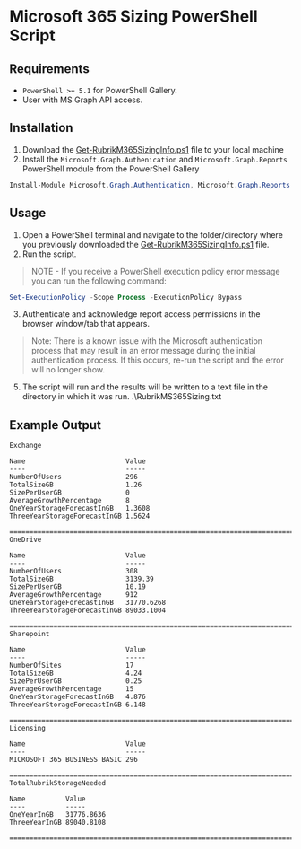 # Microsoft 365 Sizing PowerShell Script

## Requirements

* `PowerShell >= 5.1` for PowerShell Gallery.
* User with MS Graph API access.

## Installation

1. Download the [Get-RubrikM365SizingInfo.ps1](https://github.com/rubrikinc/microsoft-365-sizing/blob/main/Get-RubrikM365SizingInfo.ps1) file to your local machine
2. Install the `Microsoft.Graph.Authenication` and `Microsoft.Graph.Reports` PowerShell module from the PowerShell Gallery

```powershell
Install-Module Microsoft.Graph.Authentication, Microsoft.Graph.Reports
```

## Usage

1. Open a PowerShell terminal and navigate to the folder/directory where you previously downloaded the [Get-RubrikM365SizingInfo.ps1](https://github.com/rubrikinc/microsoft-365-sizing/blob/main/Get-RubrikM365SizingInfo.ps1) file.
2. Run the script.


> NOTE - If you receive a PowerShell execution policy error message you can run the following command:

```powershell
Set-ExecutionPolicy -Scope Process -ExecutionPolicy Bypass
```

3. Authenticate and acknowledge report access permissions in the browser window/tab that appears.

> Note: There is a known issue with the Microsoft authentication process that may result in an error message during the initial authentication process. If this occurs, re-run the script and the error will no longer show.
5. The script will run and the results will be written to a text file in the directory in which it was run. .\RubrikMS365Sizing.txt

## Example Output

```
Exchange

Name                         Value
----                         -----
NumberOfUsers                296
TotalSizeGB                  1.26
SizePerUserGB                0
AverageGrowthPercentage      8
OneYearStorageForecastInGB   1.3608
ThreeYearStorageForecastInGB 1.5624

==========================================================================
OneDrive

Name                         Value
----                         -----
NumberOfUsers                308
TotalSizeGB                  3139.39
SizePerUserGB                10.19
AverageGrowthPercentage      912
OneYearStorageForecastInGB   31770.6268
ThreeYearStorageForecastInGB 89033.1004

==========================================================================
Sharepoint

Name                         Value
----                         -----
NumberOfSites                17
TotalSizeGB                  4.24
SizePerUserGB                0.25
AverageGrowthPercentage      15
OneYearStorageForecastInGB   4.876
ThreeYearStorageForecastInGB 6.148

==========================================================================
Licensing

Name                         Value
----                         -----
MICROSOFT 365 BUSINESS BASIC 296

==========================================================================
TotalRubrikStorageNeeded

Name          Value
----          -----
OneYearInGB   31776.8636
ThreeYearInGB 89040.8108

==========================================================================
```
